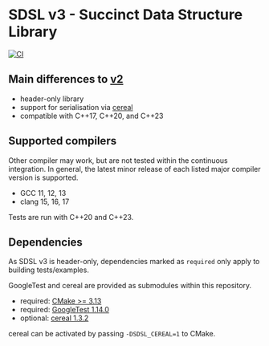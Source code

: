 # SDSL v3 - Succinct Data Structure Library

[![CI][1]][2]

[1]: https://img.shields.io/github/actions/workflow/status/xxsds/sdsl-lite/ci_linux.yml?branch=master&style=flat&logo=github&label=CI "Open GitHub actions page"
[2]: https://github.com/xxsds/sdsl-lite/actions?query=branch%3Amaster+event%3Apush

## Main differences to [v2](https://github.com/simongog/sdsl-lite)

* header-only library
* support for serialisation via [cereal](https://github.com/USCiLab/cereal)
* compatible with C++17, C++20, and C++23

## Supported compilers

Other compiler may work, but are not tested within the continuous integration. In general, the latest minor release of
each listed major compiler version is supported.

* GCC 11, 12, 13
* clang 15, 16, 17

Tests are run with C++20 and C++23.

## Dependencies

As SDSL v3 is header-only, dependencies marked as `required` only apply to building tests/examples.

GoogleTest and cereal are provided as submodules within this repository.

* required: [CMake >= 3.13](https://github.com/Kitware/CMake)
* required: [GoogleTest 1.14.0](https://github.com/google/googletest/releases/tag/v1.14.0)
* optional: [cereal 1.3.2](https://github.com/USCiLab/cereal/releases/tag/v1.3.2)

cereal can be activated by passing `-DSDSL_CEREAL=1` to CMake.
